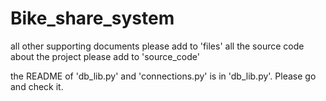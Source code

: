 # Bike_share_system

all other supporting documents please add to 'files'
all the source code about the project please add to 'source_code'

the README of 'db_lib.py' and 'connections.py' is in 'db_lib.py'. Please go and check it.
